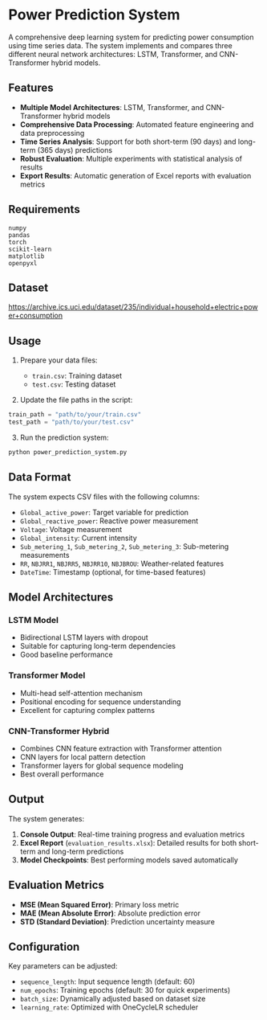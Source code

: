 # Power Prediction System

A comprehensive deep learning system for predicting power consumption using time series data. The system implements and compares three different neural network architectures: LSTM, Transformer, and CNN-Transformer hybrid models.

## Features

- **Multiple Model Architectures**: LSTM, Transformer, and CNN-Transformer hybrid models
- **Comprehensive Data Processing**: Automated feature engineering and data preprocessing
- **Time Series Analysis**: Support for both short-term (90 days) and long-term (365 days) predictions
- **Robust Evaluation**: Multiple experiments with statistical analysis of results
- **Export Results**: Automatic generation of Excel reports with evaluation metrics

## Requirements

```
numpy
pandas
torch
scikit-learn
matplotlib
openpyxl
```

## Dataset

https://archive.ics.uci.edu/dataset/235/individual+household+electric+power+consumption

## Usage

1. Prepare your data files:
   - `train.csv`: Training dataset
   - `test.csv`: Testing dataset

2. Update the file paths in the script:
```python
train_path = "path/to/your/train.csv"
test_path = "path/to/your/test.csv"
```

3. Run the prediction system:
```bash
python power_prediction_system.py
```

## Data Format

The system expects CSV files with the following columns:
- `Global_active_power`: Target variable for prediction
- `Global_reactive_power`: Reactive power measurement
- `Voltage`: Voltage measurement
- `Global_intensity`: Current intensity
- `Sub_metering_1`, `Sub_metering_2`, `Sub_metering_3`: Sub-metering measurements
- `RR`, `NBJRR1`, `NBJRR5`, `NBJRR10`, `NBJBROU`: Weather-related features
- `DateTime`: Timestamp (optional, for time-based features)

## Model Architectures

### LSTM Model
- Bidirectional LSTM layers with dropout
- Suitable for capturing long-term dependencies
- Good baseline performance

### Transformer Model
- Multi-head self-attention mechanism
- Positional encoding for sequence understanding
- Excellent for capturing complex patterns

### CNN-Transformer Hybrid
- Combines CNN feature extraction with Transformer attention
- CNN layers for local pattern detection
- Transformer layers for global sequence modeling
- Best overall performance

## Output

The system generates:
1. **Console Output**: Real-time training progress and evaluation metrics
2. **Excel Report** (`evaluation_results.xlsx`): Detailed results for both short-term and long-term predictions
3. **Model Checkpoints**: Best performing models saved automatically

## Evaluation Metrics

- **MSE (Mean Squared Error)**: Primary loss metric
- **MAE (Mean Absolute Error)**: Absolute prediction error
- **STD (Standard Deviation)**: Prediction uncertainty measure

## Configuration

Key parameters can be adjusted:
- `sequence_length`: Input sequence length (default: 60)
- `num_epochs`: Training epochs (default: 30 for quick experiments)
- `batch_size`: Dynamically adjusted based on dataset size
- `learning_rate`: Optimized with OneCycleLR scheduler
